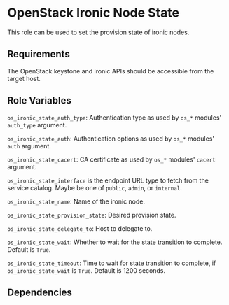 OpenStack Ironic Node State
===========================

This role can be used to set the provision state of ironic nodes.

Requirements
------------

The OpenStack keystone and ironic APIs should be accessible from the target
host.

Role Variables
--------------

`os_ironic_state_auth_type`: Authentication type as used by `os_*` modules'
`auth_type` argument.

`os_ironic_state_auth`: Authentication options as used by `os_*` modules'
`auth` argument.

`os_ironic_state_cacert`: CA certificate as used by `os_*` modules' `cacert`
argument.

`os_ironic_state_interface` is the endpoint URL type to fetch from the service
catalog. Maybe be one of `public`, `admin`, or `internal`.

`os_ironic_state_name`: Name of the ironic node.

`os_ironic_state_provision_state`: Desired provision state.

`os_ironic_state_delegate_to`: Host to delegate to.

`os_ironic_state_wait`: Whether to wait for the state transition to complete.
Default is `True`.

`os_ironic_state_timeout`: Time to wait for state transition to complete, if
`os_ironic_state_wait` is `True`. Default is 1200 seconds.

Dependencies
------------

The delegate host should have the python `shade` module installed.

Example Playbook
----------------

Author Information
------------------

- Mark Goddard (<mark@stackhpc.com>)
